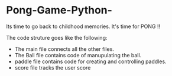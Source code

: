 # Pong-Game-Python-
Its time to go back to childhood memories. It's time for PONG !!

The code struture goes like the following:
* The main file connects all the other files.
* The Ball file contains code of manupulating the ball.
* paddle file contains code for creating and controlling paddles.
* score file tracks the user score

